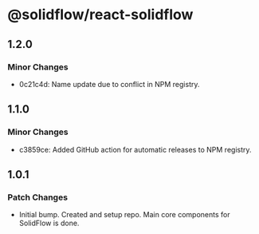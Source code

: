 # @solidflow/react-solidflow

## 1.2.0

### Minor Changes

- 0c21c4d: Name update due to conflict in NPM registry.

## 1.1.0

### Minor Changes

- c3859ce: Added GitHub action for automatic releases to NPM registry.

## 1.0.1

### Patch Changes

- Initial bump. Created and setup repo. Main core components for SolidFlow is done.
